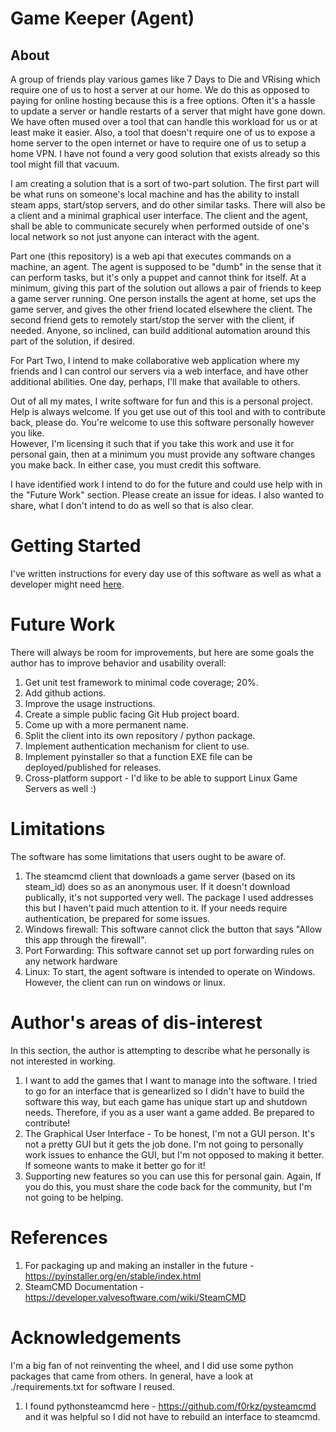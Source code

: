 # Game Keeper (Agent)

## About

A group of friends play various games like 7 Days to Die and VRising which require one of us to host a server
at our home.  We do this as opposed to paying for online hosting because this is a free options.  Often it's a hassle 
to update a server or handle restarts of a server that might have gone down.  We have often mused over a tool that can 
handle this workload for us or at least make it easier.  Also, a tool that doesn't require one of us to expose a home 
server to the open internet or have to require one of us to setup a home VPN. I have not found a very good solution 
that exists already so this tool might fill that vacuum.   

I am creating a solution that is a sort of two-part solution.  The first part will be what runs on someone's local machine and has the
ability to install steam apps, start/stop servers, and do other similar tasks.  There will also be a client and a minimal 
graphical user interface.  The client and the agent, shall be able to communicate securely when performed outside of one's
local network so not just anyone can interact with the agent.  

Part one (this repository) is a web api that executes commands on a machine, an agent.  The agent is supposed to be "dumb" 
in the sense that it can perform tasks, but it's only a puppet and cannot think for itself.  At a minimum, giving this 
part of the solution out allows a pair of friends to keep a game server running.  One person installs the agent at home, 
set ups the game server, and gives the other friend located elsewhere the client.  The second friend gets to remotely 
start/stop the server with the client, if needed.  Anyone, so inclined, can build additional automation around this 
part of the solution, if desired.   

For Part Two, I intend to make collaborative web application where my friends and I can control our servers via a web 
interface, and have other additional abilities.  One day, perhaps, I'll make that available to others.  

Out of all my mates, I write software for fun and this is a personal project. Help is always welcome.  If you get use
out of this tool and with to contribute back, please do.  You're welcome to use this software personally however you like.  
However, I'm licensing it such that if you take this work and use it for personal gain, then at a minimum you must 
provide any software changes you make back.  In either case, you must credit this software.

I have identified work I intend to do for the future and could use help with in the "Future Work" section.  Please create
an issue for ideas.  I also wanted to share, what I don't intend to do as well so that is also clear.

# Getting Started

I've written instructions for every day use of this software as well as what a developer might need 
[here](./docs/getting-started.md).

# Future Work

There will always be room for improvements, but here are some goals the author has to improve behavior and usability
overall:

1. Get unit test framework to minimal code coverage; 20%.
2. Add github actions.
3. Improve the usage instructions.
4. Create a simple public facing Git Hub project board. 
5. Come up with a more permanent name. 
6. Split the client into its own repository / python package. 
7. Implement authentication mechanism for client to use.
8. Implement pyinstaller so that a function EXE file can be deployed/published for releases. 
9. Cross-platform support - I'd like to be able to support Linux Game Servers as well :)

# Limitations

The software has some limitations that users ought to be aware of.

1. The steamcmd client that downloads a game server (based on its steam_id) does so as an anonymous user.  If it 
   doesn't download publically, it's not supported very well.  The package I used addresses this but I haven't paid 
   much attention to it. If your needs require authentication, be prepared for some issues.
2. Windows firewall:  This software cannot click the button that says "Allow this app through the firewall".  
3. Port Forwarding: This software cannot set up port forwarding rules on any network hardware
4. Linux: To start, the agent software is intended to operate on Windows.  However, the client can run on windows or 
   linux. 

# Author's areas of dis-interest

In this section, the author is attempting to describe what he personally is not interested in working.

1. I want to add the games that I want to manage into the software.  I tried to go for an interface that is genearlized
   so I didn't have to build the software this way, but each game has unique start up and shutdown needs.  Therefore,
   if you as a user want a game added.  Be prepared to contribute!  
2. The Graphical User Interface - To be honest, I'm not a GUI person.  It's not a pretty GUI but it gets the job done. 
   I'm not going to personally work issues to enhance the GUI, but I'm not opposed to making it better.  If someone
   wants to make it better go for it!  
3. Supporting new features so you can use this for personal gain. Again, If you do this, you must share the code back
   for the community, but I'm not going to be helping.  

# References

1. For packaging up and making an installer in the future - https://pyinstaller.org/en/stable/index.html
2. SteamCMD Documentation - https://developer.valvesoftware.com/wiki/SteamCMD

# Acknowledgements

I'm a big fan of not reinventing the wheel, and I did use some python packages that came from others.  In general,
have a look at ./requirements.txt for software I reused.

1. I found pythonsteamcmd here - https://github.com/f0rkz/pysteamcmd and it was helpful so I did not have to rebuild
   an interface to steamcmd. 